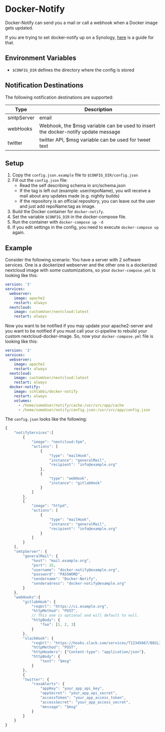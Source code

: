 # Docker-Notify

Docker-Notify can send you a mail or call a webhook when a Docker image gets updated. 

If you are trying to set docker-notify up on a Synology, [here](Synology%20Readme.md) is a guide for that.

## Environment Variables
* `$CONFIG_DIR` defines the directory where the config is stored

## Notification Destinations

The following notification destinations are supported:

| Type       | Description                                                                       |
| ---------- | --------------------------------------------------------------------------------- |
| smtpServer | email                                                                             |
| webHooks   | Webhook, the $msg variable can be used to insert the docker-notify update message |
| twitter    | twitter API, $msg variable can be used for tweet text                             |

## Setup

1. Copy the `config.json.example` file to `$CONFIG_DIR/config.json`
2. Fill out the `config.json` file:
    * Read the self describing schema in src/schema.json
    * If the tag is left out (example: user/repoName), you will receive a mail about any updates made (e.g. nightly builds)
    * If the repository is an official repository, you can leave out the user and just add repoName:tag as image.
3. Build the Docker container for `docker-notify`.
4. Set the variable `$CONFIG_DIR` in the docker-compose file.
5. Run the container with `docker-compose up -d`
6. If you edit settings in the config, you need to execute `docker-compose up` again.

## Example
Consider the following scenario: 
You have a server with 2 software services. 
One is a dockerized webserver and the other one is a dockerized nextcloud image with some customizations, so your `docker-compose.yml` is looking like this:
```yaml
version: '3'
services:
  webserver:
    image: apache2
    restart: always
  nextcloud:
    image: customUser/nextcloud:latest
    restart: always
```
Now you want to be notified if you may update your apache2-server and you want to be notified if you must call your ci-pipeline to rebuild your custom nextcloud-docker-image.
So, now your `docker-compose.yml` file is looking like this:
```yaml
version: '3'
services:
  webserver:
    image: apache2
    restart: always
  nextcloud:
    image: customUser/nextcloud:latest
    restart: always
  docker-notify:
    image: schlabbi/docker-notify
    restart: always
    volumes: 
      - /home/someUser/notify/cache:/usr/src/app/cache
      - /home/someUser/notify/config.json:/usr/src/app/config.json
```

The `config.json` looks like the following:
```javascript
{
    "notifyServices":[
        {
            "image": "nextcloud:fpm",
            "actions": [
                {
                    "type": "mailHook",
                    "instance": "generalMail",
                    "recipient": "info@example.org"
                },
                {
                    "type": "webHook",
                    "instance": "gitlabHook"
                }
            ]
        },
        {
            "image": "httpd",
            "actions": [
                {
                    "type": "mailHook",
                    "instance": "generalMail",
                    "recipient": "info@example.org"
                }
            ]
        }
    ],
    "smtpServer": {
        "generalMail": {
            "host": "mail.example.org",
            "port": 25,
            "username": "docker-notify@example.org",
            "password": "PASSWORD",
            "sendername": "Docker-Notify",
            "senderadress": "docker-notify@example.org"
        }
    },
    "webHooks":{
        "gitlabHook": {
            "reqUrl": "https://ci.example.org",
            "httpMethod": "POST",
            // This one is optional and will default to null.
            "httpBody": {
                "foo": [1, 2, 3]
            }
        },
        "slackHook": {
            "reqUrl": "https://hooks.slack.com/services/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w",
            "httpMethod": "POST",
            "httpHeaders": {"Content-type": "application/json"},
            "httpBody": {
                "text": "$msg"
            }
        },
        {
        "twitter": {
            "rasaAlerts": {
                "appKey": "your_app_api_key",
                "appSecret": "your_app_api_secret",
                "accessToken": "your_app_access_token",
                "accessSecret": "your_app_access_secret",
                "message": "$msg"
            }
        }
    }
}
```
